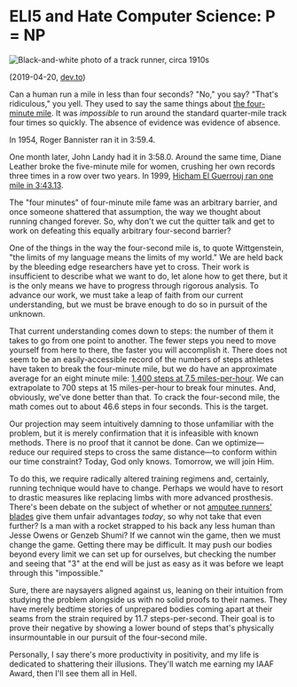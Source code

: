 # ELI5 and Hate Computer Science: P = NP

![Black-and-white photo of a track runner, circa 1910s](https://user-images.githubusercontent.com/5362035/64731260-aaaa1680-d495-11e9-92eb-af222fd70925.png)

(2019-04-20, [dev.to](https://dev.to/lethargilistic/eli5-and-hate-computer-science-p-np-1kml))

Can a human run a mile in less than four seconds? "No," you say? "That's ridiculous," you yell. They used to say the same things about [the four-minute mile](https://en.wikipedia.org/wiki/Four-minute_mile). It was *impossible* to run around the standard quarter-mile track four times so quickly. The absence of evidence was evidence of absence.

In 1954, Roger Bannister ran it in 3:59.4.

One month later, John Landy had it in 3:58.0. Around the same time, Diane Leather broke the five-minute mile for women, crushing her own records three times in a row over two years. In 1999, [Hicham El Guerrouj ran one mile in 3:43.13](https://en.wikipedia.org/wiki/Mile_run_world_record_progression).

The "four minutes" of four-minute mile fame was an arbitrary barrier, and once someone shattered that assumption, the way we thought about running changed forever. So, why don't we cut the quitter talk and get to work on defeating this equally arbitrary four-second barrier?

One of the things in the way the four-second mile is, to quote Wittgenstein, "the limits of my language means the limits of my world." We are held back by the bleeding edge researchers have yet to cross. Their work is insufficient to describe what we want to do, let alone how to get there, but it is the only means we have to progress through rigorous analysis. To advance our work, we must take a leap of faith from our current understanding, but we must be brave enough to do so in pursuit of the unknown.

That current understanding comes down to steps: the number of them it takes to go from one point to another. The fewer steps you need to move yourself from here to there, the faster you will accomplish it. There does not seem to be an easily-accessible record of the numbers of steps athletes have taken to break the four-minute mile, but we do have an approximate average for an eight minute mile: [1,400 steps at 7.5 miles-per-hour](https://www.verywellfit.com/how-many-walking-steps-are-in-a-mile-3435916). We can extrapolate to 700 steps at 15 miles-per-hour to break four minutes. And, obviously, we've done better than that. To crack the four-second mile, the math comes out to about 46.6 steps in four seconds. This is the target. 

Our projection may seem intuitively damning to those unfamiliar with the problem, but it is merely confirmation that it is infeasible with known methods. There is no proof that it cannot be done. Can we optimize—reduce our required steps to cross the same distance—to conform within our time constraint? Today, God only knows. Tomorrow, we will join Him.

To do this, we require radically altered training regimens and, certainly, running technique would have to change. Perhaps we would have to resort to drastic measures like replacing limbs with more advanced prosthesis. There's been debate on the subject of whether or not [amputee runners' blades](https://www.scientificamerican.com/article/blade-runners-do-high-tech-prostheses-give-runners-an-unfair-advantage/) give them unfair advantages *today*, so why not take that even further? Is a man with a rocket strapped to his back any less human than Jesse Owens or Genzeb Shumi? If we cannot win the game, then we must change the game. Getting there may be difficult. It may push our bodies beyond every limit we can set up for ourselves, but checking the number and seeing that "3" at the end will be just as easy as it was before we leapt through this "impossible."

Sure, there are naysayers aligned against us, leaning on their intuition from studying the problem alongside us with no solid proofs to their names. They have merely bedtime stories of unprepared bodies coming apart at their seams from the strain required by 11.7 steps-per-second. Their goal is to prove their negative by showing a lower bound of steps that's physically insurmountable in our pursuit of the four-second mile.

Personally, I say there's more productivity in positivity, and my life is dedicated to shattering their illusions. They'll watch me earning my IAAF Award, then I'll see them all in Hell.
